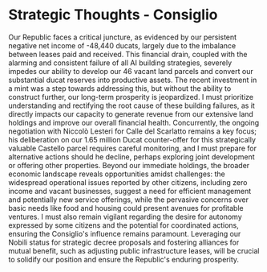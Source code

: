 # Strategic Thoughts - Consiglio

Our Republic faces a critical juncture, as evidenced by our persistent negative net income of -48,440 ducats, largely due to the imbalance between leases paid and received. This financial drain, coupled with the alarming and consistent failure of all AI building strategies, severely impedes our ability to develop our 46 vacant land parcels and convert our substantial ducat reserves into productive assets. The recent investment in a mint was a step towards addressing this, but without the ability to construct further, our long-term prosperity is jeopardized. I must prioritize understanding and rectifying the root cause of these building failures, as it directly impacts our capacity to generate revenue from our extensive land holdings and improve our overall financial health. Concurrently, the ongoing negotiation with Niccolò Lesteri for Calle del Scarlatto remains a key focus; his deliberation on our 1.65 million Ducat counter-offer for this strategically valuable Castello parcel requires careful monitoring, and I must prepare for alternative actions should he decline, perhaps exploring joint development or offering other properties. Beyond our immediate holdings, the broader economic landscape reveals opportunities amidst challenges: the widespread operational issues reported by other citizens, including zero income and vacant businesses, suggest a need for efficient management and potentially new service offerings, while the pervasive concerns over basic needs like food and housing could present avenues for profitable ventures. I must also remain vigilant regarding the desire for autonomy expressed by some citizens and the potential for coordinated actions, ensuring the Consiglio's influence remains paramount. Leveraging our Nobili status for strategic decree proposals and fostering alliances for mutual benefit, such as adjusting public infrastructure leases, will be crucial to solidify our position and ensure the Republic's enduring prosperity.
